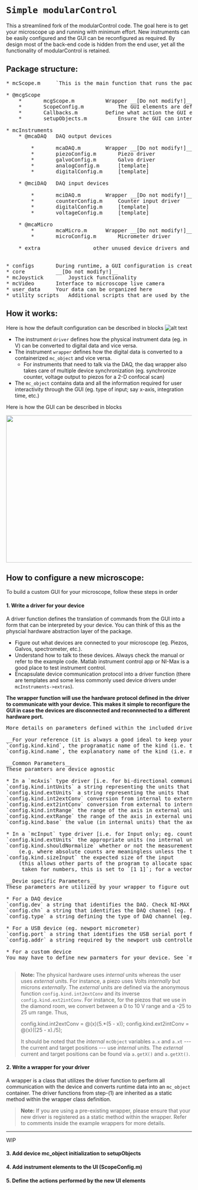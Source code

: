 # `Simple modularControl`
This a streamlined fork of the modularControl code. The goal here is to get your microscope up and running with minimum effort. New instruments can be easily configured and the GUI can be reconfigured as required. By design most of the back-end code is hidden from the end user, yet all the functionality of modularControl is retained.   

## Package structure:

<pre>
* mcScope.m		`This is the main function that runs the package`

* @mcgScope
	*       mcgScope.m			Wrapper __[Do not modify!]__
	*       ScopeConfig.m			The GUI elements are defined here (Galvo scan, Piezo scan, optimize, etc.)
	*       Callbacks.m			Define what action the GUI elements perform
	*       setupObjects.m			Ensure the GUI can interface with the instruments

* mcInstruments
	* @mcaDAQ	DAQ output devices
	
		*       mcaDAQ.m		Wrapper __[Do not modify!]__
		*       piezoConfig.m		Piezo driver
		*       galvoConfig.m		Galvo driver
		*       analogConfig.m 		[template]
		*       digitalConfig.m		[template]	
	
	* @mciDAQ	DAQ input devices
	
		*       mciDAQ.m		Wrapper __[Do not modify!]__
		*       counterConfig.m		Counter input driver
		*       digitalConfig.m		[template]
		*       voltageConfig.m		[template]
		
	* @mcaMicro
		*       mcaMicro.m		Wrapper __[Do not modify!]__
		*       microConfig.m		Micrometer driver

	* extra					other unused device drivers and configurations


* configs		During runtime, a GUI configuration is created and stored in this folder
* core			__[Do not modify!]__
* mcJoystick		Joystick functionality
* mcVideo		Interface to microscope live camera
* user_data		Your data can be organized here
* utility scripts 	Additional scripts that are used by the package such as peakfinder, etc.
</pre>

## How it works:

Here is how the default configuration can be described in blocks
![alt text](https://github.com/srivatsa-FuLab/simple_modularControl_v1.02/blob/main/how_it_works.png?raw=true)

* The instrument `driver` defines how the physical instrument data (eg. in V) can be converted to digital data and vice versa.
* The instrument `wrapper` defines how the digital data is converted to a containerized `mc_object` and vice versa.
	* For instruments that need to talk via the DAQ, the daq wrapper also takes care of multiple device synchronization (eg. synchronize counter, voltage output to piezos for a 2-D confocal scan)
* The `mc_object` contains data and all the information required for user interactivity through the GUI (eg. type of input; say x-axis, integration time, etc.)

Here is how the GUI can be described in blocks

<img src="https://github.com/srivatsa-FuLab/simple_modularControl_v1.02/blob/main/how_it_works_gui.png?raw=true" width="600" height="400">


## How to configure a new microscope:

To build a custom GUI for your microscope, follow these steps in order

#### 1. Write a driver for your device
A driver function defines the translation of commands from the GUI into a form that can be interpreted by your device. You can think of this as the physcial hardware abstraction layer of the package.
	
* Figure out what devices are connected to your microscope (eg. Piezos, Galvos, spectrometer, etc.).
* Understand how to talk to these devices. Always check the manual or refer to the example code. Matlab instrument control app or NI-Max is a good place to test instrument control. 
* Encapsulate device communication protocol into a driver function (there are templates and some less commonly used device drivers under `mcInstruments->extras`).

__The wrapper function will use the hardware protocol defined in the driver to communicate with your device. This makes it simple to reconfigure the GUI in case the devices are disconnected and reconnnected to a different hardware port.__

<pre>
More details on parameters defined within the included drivers:

__For your reference (it is always a good ideal to keep your code readable!)__
`config.kind.kind`, the programatic name of the kind (i.e. type of interface, physical device identifier, etc.)
`config.kind.name`, the explanatory name of the kind (i.e. manufacturer, model number, etc.)

__Common Parameters__
These paramters are device agnostic

* In a `mcAxis` type driver [i.e. for bi-directional communication; Input and Output thru DAQ]
`config.kind.intUnits` a string representing the units that the axis uses internally (e.g. for piezos, this is volts)
`config.kind.extUnits` a string representing the units that the user should use (e.g. for piezos, this is microns)
`config.kind.int2extConv` conversion from internal to external units (e.g. for piezos, 0V maps to -25um, 10V maps to 25um)
`config.kind.ext2intConv` conversion from external to internal units, this should be the inverse of `int2extConv'
`config.kind.intRange` the range of the axis in external units (this is generated using the conversions)
`config.kind.extRange` the range of the axis in external units (this is generated from `intRange` using the conversions)
`config.kind.base` the value (in internal units) that the axis should seek at startup

* In a `mcInput` type driver [i.e. for Input only; eg. counter input through DAQ]
`config.kind.extUnits` the appropriate units (no internal units are neccessary here)
`config.kind.shouldNormalize` whether or not the measurement should be divided by the time taken to measure 
	(e.g. where absolute counts are meaningless unless the time taken to collect is present)
`config.kind.sizeInput` the expected size of the input
	(this allows other parts of the program to allocate space for the `mcInput` before the measurement has been
	 taken for numbers, this is set to `[1 1]`; for a vector like a spectrum, this could be [512 1]).
	 
__Devie specific Parameters__
These parameters are utilized by your wrapper to figure out the hardware communication channel

* For a DAQ device
`config.dev` a string that identifies the DAQ. Check NI-MAX for the identifier if you have multiple DAQs (deafult is 'Dev1')
`config.chn` a string that identifies the DAQ channel (eg. for analog output on daq channel-0 use 'ao0')
`config.type` a string defining the type of DAQ channel (eg. for voltage ouput use 'Voltage')

* For a USB device (eg. newport micrometer)
`config.port` a string that identifies the USB serial port for the micrometer controller (eg.'COM4')
`config.addr` a string required by the newport usb controller to account for multiple micrometers connected to a single usb controller (default '1')

* For a custom device
You may have to define new parmaters for your device. See `mcInstruments->extras` for ideas.

</pre>

>__Note:__ The physical hardware uses *internal* units whereas the user uses *external* units. For instance, a piezo uses Volts *internally* but microns *externally*. The *external* units are defined via the anonymous function `config.kind.int2extConv` and its inverse `config.kind.ext2intConv`. For instance, for the piezos that we use in the diamond room, we convert between a 0 to 10 V range and a -25 to 25 um range. Thus,
>
>	config.kind.int2extConv =   @(x)(5.*(5 - x));
>	config.kind.ext2intConv =   @(x)((25 - x)./5);
>
>It should be noted that the *internal* `mcObject` variables `a.x` and `a.xt` --- the current and target positions --- use *internal* units. The *external* current and target positions can be found via `a.getX()` and `a.getXt()`.

#### 2. Write a wrapper for your driver
A wrapper is a class that utilizes the driver function to perform all communication with the device and converts runtime data into an `mc_object` container. The driver functions from step-(1) are inherited as a static method within the wrapper class definition.
>__Note:__ If you are using a pre-existing wrapper, please ensure that your new driver is registered as a static method within the wrapper. Refer to comments inside the example wrappers for more details.

----
WIP
#### 3. Add device mc_object initialization to setupObjects

#### 4. Add instrument elements to the UI (ScopeConfig.m)

#### 5. Define the actions performed by the new UI elements

